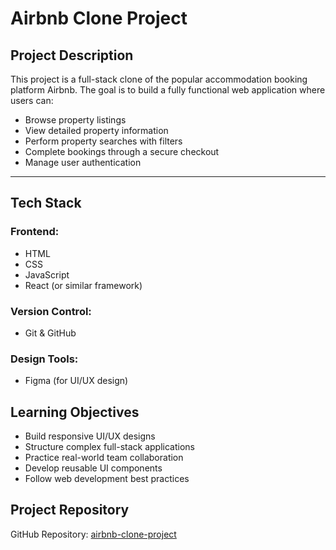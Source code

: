 # Airbnb Clone Project 
## Project Description
This project is a full-stack clone of the popular accommodation booking platform Airbnb. The goal is to build a fully functional web application where users can:

- Browse property listings
- View detailed property information
- Perform property searches with filters
- Complete bookings through a secure checkout
- Manage user authentication

 ---
## Tech Stack
### Frontend:
- HTML
- CSS
- JavaScript
- React (or similar framework)

### Version Control:
- Git & GitHub

### Design Tools:
- Figma (for UI/UX design)

## Learning Objectives

- Build responsive UI/UX designs
- Structure complex full-stack applications
- Practice real-world team collaboration
- Develop reusable UI components
- Follow web development best practices

## Project Repository

GitHub Repository: [airbnb-clone-project](https://github.com/mercyXp/airbnb-clone-project)
